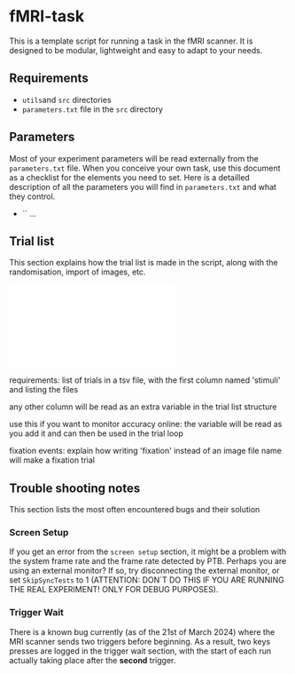 # fMRI-task

This is a template script for running a task in the fMRI scanner. It is designed to be modular, lightweight and easy to adapt to your needs.

## Requirements

 - `utils`and `src` directories
 - `parameters.txt` file in the `src` directory

## Parameters

Most of your experiment parameters will be read externally from the `parameters.txt` file. When you conceive your own task, use this document as a checklist for the elements you need to set. Here is a detailled description of all the parameters you will find in `parameters.txt` and what they control.

- `` 
...

## Trial list

This section explains how the trial list is made in the script, along with the randomisation, import of images, etc.

![alt text](./src/readme_files/full_trial_list.pdf)

requirements: list of trials in a tsv file, with the first column named 'stimuli' and listing the files

any other column will be read as an extra variable in the trial list structure

use this if you want to monitor accuracy online: the variable will be read as you add it and can then be used 
in the trial loop

fixation events: explain how writing 'fixation' instead of an image file name will make a fixation trial


## Trouble shooting notes

This section lists the most often encountered bugs and their solution

### Screen Setup
If you get an error from the `screen setup` section, it might be a problem with the system frame rate and the frame rate detected by PTB. Perhaps you are using an external monitor? If so, try disconnecting the external monitor, or set `SkipSyncTests` to 1 (ATTENTION: DON`T DO THIS IF YOU ARE RUNNING THE REAL EXPERIMENT! ONLY FOR DEBUG PURPOSES).

### Trigger Wait
There is a known bug currently (as of the 21st of March 2024) where the MRI scanner sends two triggers before beginning. As a result, two keys presses are logged in the trigger wait section, with the start of each run actually taking place after the **second** trigger.
